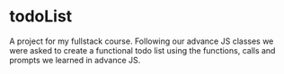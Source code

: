 # todoList
A project for my fullstack course. Following our advance JS classes we were asked to create a functional todo list using the functions, calls and prompts we learned in advance JS. 
